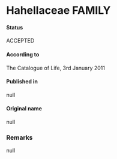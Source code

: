 Hahellaceae FAMILY
=======

#### Status
ACCEPTED

#### According to
The Catalogue of Life, 3rd January 2011

#### Published in
null

#### Original name
null

### Remarks
null